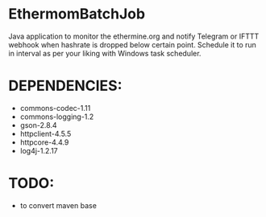 # EthermomBatchJob

Java application to monitor the ethermine.org and notify Telegram or IFTTT webhook when hashrate is dropped below certain point. Schedule it to run in interval as per your liking with Windows task scheduler.

# DEPENDENCIES:
<ul>
<li>commons-codec-1.11</li>
<li>commons-logging-1.2</li>
<li>gson-2.8.4</li>
<li>httpclient-4.5.5</li>
<li>httpcore-4.4.9</li>
<li>log4j-1.2.17</li>
</ul>

# TODO:
<ul>
<li>to convert maven base</li>
</ul>
